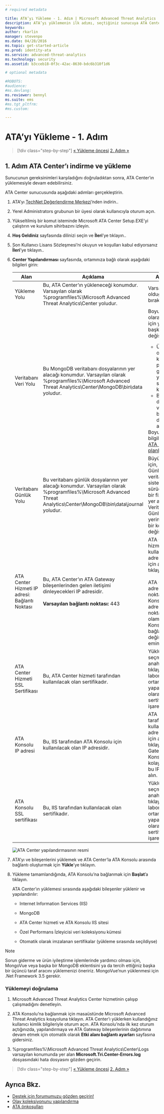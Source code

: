```yaml
---
# required metadata

title: ATA’yı Yükleme - 1. Adım | Microsoft Advanced Threat Analytics
description: ATA’yı yüklemenin ilk adımı, seçtiğiniz sunucuya ATA Center’ı indirmeyi ve yüklemeyi kapsar.
keywords:
author: rkarlin
manager: stevenpo
ms.date: 04/28/2016
ms.topic: get-started-article
ms.prod: identity-ata
ms.service: advanced-threat-analytics
ms.technology: security
ms.assetid: b3cceb18-0f3c-42ac-8630-bdc6b310f1d6

# optional metadata

#ROBOTS:
#audience:
#ms.devlang:
ms.reviewer: bennyl
ms.suite: ems
#ms.tgt_pltfrm:
#ms.custom:

---
```


# ATA’yı Yükleme - 1. Adım

>[!div class="step-by-step"]
[« Yükleme öncesi](install-ata-preinstall.md)
[2. Adım »](install-ata-step2.md)

## 1. Adım ATA Center’ı indirme ve yükleme
Sunucunun gereksinimleri karşıladığını doğruladıktan sonra, ATA Center’ın yüklemesiyle devam edebilirsiniz.

ATA Center sunucusunda aşağıdaki adımları gerçekleştirin.

1.  ATA’yı [TechNet Değerlendirme Merkezi](http://www.microsoft.com/en-us/evalcenter/)’nden indirin..

2.  Yerel Administrators grubunun bir üyesi olarak kullanıcıyla oturum açın.

3.  Yükseltilmiş bir komut isteminde Microsoft ATA Center Setup.EXE’yi çalıştırın ve kurulum sihirbazını izleyin.

4.  **Hoş Geldiniz** sayfasında dilinizi seçin ve **İleri**’ye tıklayın..

5.  Son Kullanıcı Lisans Sözleşmesi’ni okuyun ve koşulları kabul ediyorsanız **İleri**’ye tıklayın..

6.  **Center Yapılandırması** sayfasında, ortamınıza bağlı olarak aşağıdaki bilgileri girin:

    |Alan|Açıklama|Açıklamalar|
    |---------|---------------|------------|
    |Yükleme Yolu|Bu, ATA Center’ın yükleneceği konumdur. Varsayılan olarak %programfiles%\Microsoft Advanced Threat Analytics\Center yoludur.|Varsayılan değeri olduğu gibi bırakın.|
    |Veritabanı Veri Yolu|Bu MongoDB veritabanı dosyalarının yer alacağı konumdur. Varsayılan olarak %programfiles%\Microsoft Advanced Threat Analytics\Center\MongoDB\bin\data yoludur.|Boyutunuza bağlı olarak büyümek için yeriniz olan başka bir konumla değiştirin. **Not:** <ul><li>Üretim ortamlarında, kapasite planlamasına göre yeterli yeri olan bir sürücü kullanmalısınız.</li><li>Büyük dağıtımlar için veritabanı ayrı bir fiziksel diskte yer almalıdır.</li></ul>Boyutlandırma bilgileri için bkz. [ATA kapasite planlaması](/advanced-threat-analytics/plan-design/ata-capacity-planning).|
    |Veritabanı Günlük Yolu|Bu veritabanı günlük dosyalarının yer alacağı konumdur. Varsayılan olarak %programfiles%\Microsoft Advanced Threat Analytics\Center\MongoDB\bin\data\journal yoludur.|Büyük dağıtımlar için, Veritabanı Günlüğü veritabanından ve sistem sürücüsünden ayrı bir fiziksel diskte yer almalıdır. Veritabanı Günlüğünüz için yeriniz olan başka bir konumla değiştirin.|
    |ATA Center Hizmeti IP adresi: Bağlantı Noktası|Bu, ATA Center’ın ATA Gateway bileşenlerinden gelen iletişimi dinleyecekleri IP adresidir.<br /><br />**Varsayılan bağlantı noktası:** 443|ATA Center hizmeti tarafından kullanılacak IP adresini seçmek için aşağı oka tıklayın.<br /><br />ATA Center’ın IP adresi ve bağlantı noktası, ATA Konsolu’nun IP adresi ve bağlantı noktasıyla aynı olamaz. ATA Konsolu’nun bağlantı noktasını değiştirdiğinizden emin olun.|
    |ATA Center Hizmeti SSL Sertifikası|Bu, ATA Center hizmeti tarafından kullanılacak olan sertifikadır.|Yüklü bir sertifika seçmek için anahtar simgesine tıklayın veya laboratuvar ortamında dağıtım yaparken otomatik olarak imzalanan sertifikayı işaretleyin.|
    |ATA Konsolu IP adresi|Bu, IIS tarafından ATA Konsolu için kullanılacak olan IP adresidir.|ATA Konsolu tarafından kullanılan IP adresini seçmek için aşağı oka tıklayın. **Not:** ATA Gateway’den ATA Konsolu’na daha kolay erişmek için bu IP adresini not alın.|
    |ATA Konsolu SSL sertifikası|Bu, IIS tarafından kullanılacak olan sertifikadır.|Yüklü bir sertifika seçmek için anahtar simgesine tıklayın veya laboratuvar ortamında dağıtım yaparken otomatik olarak imzalanan sertifikayı işaretleyin.|
    ![ATA Center yapılandırmasının resmi](media/ATA-Center-Configuration.JPG)

7.  ATA’yı ve bileşenlerini yüklemek ve ATA Center’la ATA Konsolu arasında bağlantı oluşturmak için **Yükle**’ye tıklayın.

8.  Yükleme tamamlandığında, ATA Konsolu’na bağlanmak için **Başlat**’a tıklayın.

    ATA Center’ın yüklemesi sırasında aşağıdaki bileşenler yüklenir ve yapılandırılır:

    -   Internet Information Services (IIS)

    -   MongoDB

    -   ATA Center hizmeti ve ATA Konsolu IIS sitesi

    -   Özel Performans İzleyicisi veri koleksiyonu kümesi

    -   Otomatik olarak imzalanan sertifikalar (yükleme sırasında seçildiyse)

> [!NOTE]
> Sorun giderme ve ürün iyileştirme işlemlerinde yardımcı olması için, MongoVue veya başka bir MongoDB eklentisini ya da tercih ettiğiniz başka bir üçüncü taraf aracını yüklemenizi öneririz. MongoVue’nun yüklenmesi için .Net Framework 3.5 gerekir.

### Yüklemeyi doğrulama

1.  Microsoft Advanced Threat Analytics Center hizmetinin çalışıp çalışmadığını denetleyin.

2.  ATA Konsolu’na bağlanmak için masaüstünde Microsoft Advanced Threat Analytics kısayoluna tıklayın. ATA Center’ı yüklerken kullandığınız kullanıcı kimlik bilgileriyle oturum açın. ATA Konsolu’nda ilk kez oturum açtığınızda, yapılandırmaya ve ATA Gateway bileşenlerinin dağıtımına devam etmek için otomatik olarak **Etki alanı bağlantı ayarları** sayfasına gidersiniz.

3.  %programfiles%\Microsoft Advanced Threat Analytics\Center\Logs varsayılan konumunda yer alan **Microsoft.Tri.Center-Errors.log** dosyasındaki hata dosyasını gözden geçirin.

>[!div class="step-by-step"]
[« Yükleme öncesi](install-ata-preinstall.md)
[2. Adım »](install-ata-step2.md)

## Ayrıca Bkz.

- [Destek için forumumuzu gözden geçirin!](https://social.technet.microsoft.com/Forums/security/en-US/home?forum=mata)
- [Olay koleksiyonunu yapılandırma](/advanced-threat-analytics/plan-design/configure-event-collection)
- [ATA önkoşulları](/advanced-threat-analytics/plan-design/ata-prerequisites)


<!--HONumber=Apr16_HO4-->


